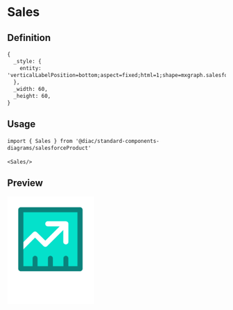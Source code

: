 # Sales

## Definition

```
{
  _style: { 
    entity: 'verticalLabelPosition=bottom;aspect=fixed;html=1;shape=mxgraph.salesforce.sales;',
  },
  _width: 60,
  _height: 60,
}
```

## Usage

```
import { Sales } from '@diac/standard-components-diagrams/salesforceProduct'

<Sales/>
```

## Preview

<img src="./sales.png" width="200"/>
